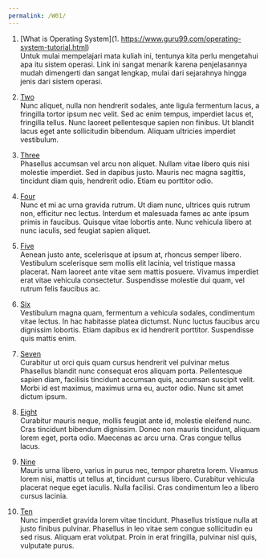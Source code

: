 ```yaml
---
permalink: /W01/
---
```



1. [What is Operating System](1.	https://www.guru99.com/operating-system-tutorial.html)<br>
Untuk mulai mempelajari mata kuliah ini, tentunya kita perlu mengetahui apa itu sistem operasi. Link ini sangat menarik karena penjelasannya mudah dimengerti dan sangat lengkap, mulai dari sejarahnya hingga jenis dari sistem operasi.

2. [Two](https://en.wikipedia.org/wiki/2)<br>
   Nunc aliquet, nulla non hendrerit sodales, ante ligula fermentum lacus, a fringilla tortor ipsum nec velit.
   Sed ac enim tempus, imperdiet lacus et, fringilla tellus.
   Nunc laoreet pellentesque sapien non finibus.
   Ut blandit lacus eget ante sollicitudin bibendum.
   Aliquam ultricies imperdiet vestibulum.

3. [Three](https://en.wikipedia.org/wiki/3)<br>
   Phasellus accumsan vel arcu non aliquet.
   Nullam vitae libero quis nisi molestie imperdiet.
   Sed in dapibus justo.
   Mauris nec magna sagittis, tincidunt diam quis, hendrerit odio.
   Etiam eu porttitor odio.

4. [Four](https://en.wikipedia.org/wiki/4)<br>
   Nunc et mi ac urna gravida rutrum.
   Ut diam nunc, ultrices quis rutrum non, efficitur nec lectus.
   Interdum et malesuada fames ac ante ipsum primis in faucibus.
   Quisque vitae lobortis ante.
   Nunc vehicula libero at nunc iaculis, sed feugiat sapien aliquet.

5. [Five](https://en.wikipedia.org/wiki/5)<br>
   Aenean justo ante, scelerisque at ipsum at, rhoncus semper libero.
   Vestibulum scelerisque sem mollis elit lacinia, vel tristique massa placerat.
   Nam laoreet ante vitae sem mattis posuere.
   Vivamus imperdiet erat vitae vehicula consectetur.
   Suspendisse molestie dui quam, vel rutrum felis faucibus ac.

6. [Six](https://en.wikipedia.org/wiki/6)<br>
   Vestibulum magna quam, fermentum a vehicula sodales, condimentum vitae lectus.
   In hac habitasse platea dictumst.
   Nunc luctus faucibus arcu dignissim lobortis.
   Etiam dapibus ex id hendrerit porttitor.
   Suspendisse quis mattis enim.

7. [Seven](https://en.wikipedia.org/wiki/7)<br>
   Curabitur ut orci quis quam cursus hendrerit vel pulvinar metus
   Phasellus blandit nunc consequat eros aliquam porta.
   Pellentesque sapien diam, facilisis tincidunt accumsan quis, accumsan suscipit velit.
   Morbi id est maximus, maximus urna eu, auctor odio.
   Nunc sit amet dictum ipsum.

8. [Eight](https://en.wikipedia.org/wiki/8)<br>
   Curabitur mauris neque, mollis feugiat ante id, molestie eleifend nunc.
   Cras tincidunt bibendum dignissim.
   Donec non mauris tincidunt, aliquam lorem eget, porta odio.
   Maecenas ac arcu urna.
   Cras congue tellus lacus.

9. [Nine](https://en.wikipedia.org/wiki/9)<br>
   Mauris urna libero, varius in purus nec, tempor pharetra lorem.
   Vivamus lorem nisi, mattis ut tellus at, tincidunt cursus libero.
   Curabitur vehicula placerat neque eget iaculis.
   Nulla facilisi.
   Cras condimentum leo a libero cursus lacinia.

10. [Ten](https://en.wikipedia.org/wiki/10)<br>
    Nunc imperdiet gravida lorem vitae tincidunt.
    Phasellus tristique nulla at justo finibus pulvinar.
    Phasellus in leo vitae sem congue sollicitudin eu sed risus.
    Aliquam erat volutpat.
    Proin in erat fringilla, pulvinar nisl quis, vulputate purus.
